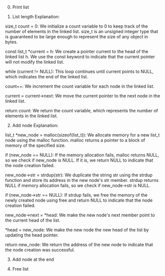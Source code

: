 0. Print list


1. List length
Explanation:

size_t count = 0: We initialize a count variable to 0 to keep track of the number of elements in the linked list. size_t is an unsigned integer type that is guaranteed to be large enough to represent the size of any object in bytes.

const list_t *current = h: We create a pointer current to the head of the linked list h. We use the const keyword to indicate that the current pointer will not modify the linked list.

while (current != NULL): This loop continues until current points to NULL, which indicates the end of the linked list.

count++: We increment the count variable for each node in the linked list.

current = current->next: We move the current pointer to the next node in the linked list.

return count: We return the count variable, which represents the number of elements in the linked list.


2. Add node
Explanation:

list_t *new_node = malloc(sizeof(list_t)): We allocate memory for a new list_t node using the malloc function. malloc returns a pointer to a block of memory of the specified size.

if (new_node == NULL): If the memory allocation fails, malloc returns NULL, so we check if new_node is NULL. If it is, we return NULL to indicate that the node creation failed.

new_node->str = strdup(str): We duplicate the string str using the strdup function and store its address in the new node's str member. strdup returns NULL if memory allocation fails, so we check if new_node->str is NULL.

if (new_node->str == NULL): If strdup fails, we free the memory of the newly created node using free and return NULL to indicate that the node creation failed.

new_node->next = *head: We make the new node's next member point to the current head of the list.

*head = new_node: We make the new node the new head of the list by updating the head pointer.

return new_node: We return the address of the new node to indicate that the node creation was successful.


3. Add node at the end


4. Free list


